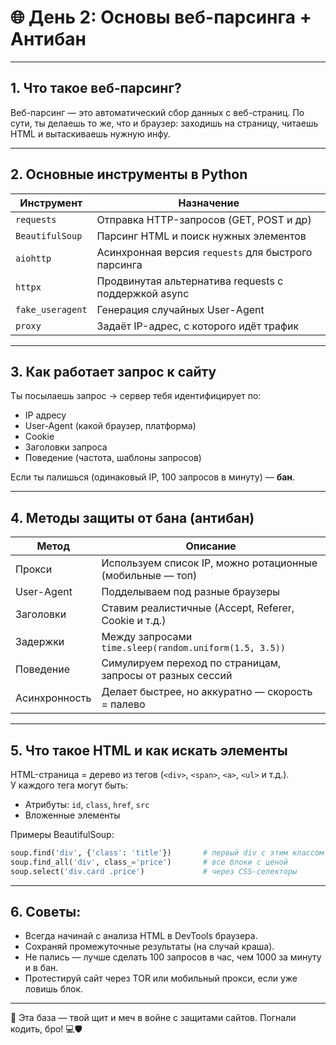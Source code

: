 
# 🌐 День 2: Основы веб-парсинга + Антибан

---

## 1. Что такое веб-парсинг?

Веб-парсинг — это автоматический сбор данных с веб-страниц. По сути, ты делаешь то же, что и браузер: заходишь на страницу, читаешь HTML и вытаскиваешь нужную инфу.

---

## 2. Основные инструменты в Python

| Инструмент          | Назначение                                           |
|---------------------|------------------------------------------------------|
| `requests`          | Отправка HTTP-запросов (GET, POST и др)             |
| `BeautifulSoup`     | Парсинг HTML и поиск нужных элементов               |
| `aiohttp`           | Асинхронная версия `requests` для быстрого парсинга |
| `httpx`             | Продвинутая альтернатива requests с поддержкой async|
| `fake_useragent`    | Генерация случайных User-Agent                      |
| `proxy`             | Задаёт IP-адрес, с которого идёт трафик             |

---

## 3. Как работает запрос к сайту

Ты посылаешь запрос → сервер тебя идентифицирует по:
- IP адресу
- User-Agent (какой браузер, платформа)
- Cookie
- Заголовки запроса
- Поведение (частота, шаблоны запросов)

Если ты палишься (одинаковый IP, 100 запросов в минуту) — **бан**.

---

## 4. Методы защиты от бана (антибан)

| Метод         | Описание                                                            |
|---------------|---------------------------------------------------------------------|
| Прокси        | Используем список IP, можно ротационные (мобильные — топ)          |
| User-Agent    | Подделываем под разные браузеры                                     |
| Заголовки     | Ставим реалистичные (Accept, Referer, Cookie и т.д.)               |
| Задержки      | Между запросами `time.sleep(random.uniform(1.5, 3.5))`              |
| Поведение     | Симулируем переход по страницам, запросы от разных сессий          |
| Асинхронность | Делает быстрее, но аккуратно — скорость = палево                   |

---

## 5. Что такое HTML и как искать элементы

HTML-страница = дерево из тегов (`<div>`, `<span>`, `<a>`, `<ul>` и т.д.).  
У каждого тега могут быть:
- Атрибуты: `id`, `class`, `href`, `src`
- Вложенные элементы

Примеры BeautifulSoup:
```python
soup.find('div', {'class': 'title'})       # первый div с этим классом
soup.find_all('div', class_='price')       # все блоки с ценой
soup.select('div.card .price')             # через CSS-селекторы
```

---

## 6. Советы:

- Всегда начинай с анализа HTML в DevTools браузера.
- Сохраняй промежуточные результаты (на случай краша).
- Не пались — лучше сделать 100 запросов в час, чем 1000 за минуту и в бан.
- Протестируй сайт через TOR или мобильный прокси, если уже ловишь блок.

---

🎯 Эта база — твой щит и меч в войне с защитами сайтов. Погнали кодить, бро! 💻🛡️
